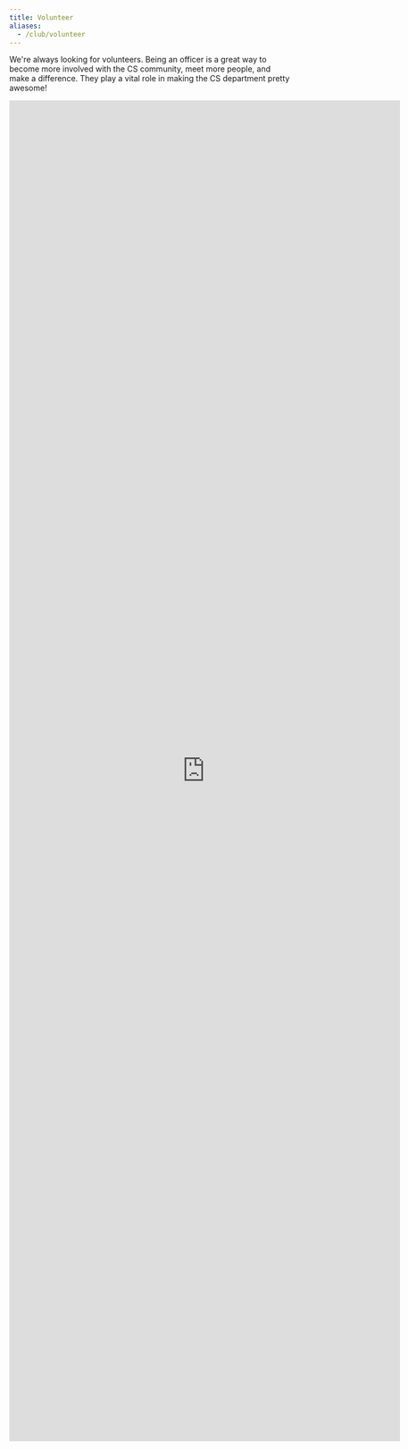 ```yaml
---
title: Volunteer
aliases:
  - /club/volunteer
---
```


We're always looking for volunteers.  Being an officer is a great way to become more involved
with the CS community, meet more people, and make a difference. They play a
vital role in making the CS department pretty awesome!

<iframe
  src="https://docs.google.com/forms/d/e/1FAIpQLScPvdEJDY6fLh9IbxPWyJ96KUBpoGpNJUX-qqS_IVOLFeGq0Q/viewform?embedded=true"
  class="w-100"
  width="700"
  height="2400"
  frameborder="0"
  marginheight="0"
  marginwidth="0"
>
  Loading...
</iframe>
